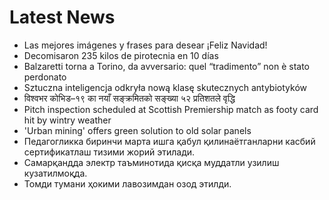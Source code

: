 # Latest News
-  Las mejores imágenes y frases para desear ¡Feliz Navidad!
-  Decomisaron 235 kilos de pirotecnia en 10 días
-  Balzaretti torna a Torino, da avversario: quel “tradimento” non è stato perdonato
-  Sztuczna inteligencja odkryła nową klasę skutecznych antybiotyków
-  विश्वभर कोभिड–१९ का नयाँ सङ्क्रमितको सङ्ख्या ५२ प्रतिशतले वृद्धि
-  Pitch inspection scheduled at Scottish Premiership match as footy card hit by wintry weather
-  'Urban mining' offers green solution to old solar panels
-  Педагогликка биринчи марта ишга қабул қилинаётганларни касбий сертификатлаш тизими жорий этилади.
-  Самарқандда электр таъминотида қисқа муддатли узилиш кузатилмоқда.
-  Томди тумани ҳокими лавозимдан озод этилди.
